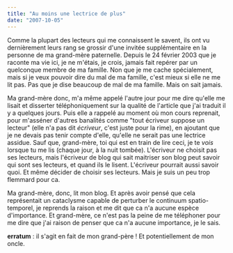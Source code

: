 ```yaml
---
title: "Au moins une lectrice de plus"
date: "2007-10-05"
---
```


Comme la plupart des lecteurs qui me connaissent le savent, ils ont vu dernièrement leurs rang se grossir d'une invitée supplémentaire en la personne de ma grand-mère paternelle. Depuis le 24 février 2003 que je raconte ma vie ici, je ne m'étais, je crois, jamais fait repérer par un quelconque membre de ma famille. Non que je me cache spécialement, mais si je veux pouvoir dire du mal de ma famille, c'est mieux si elle ne me lit pas. Pas que je dise beaucoup de mal de ma famille. Mais on sait jamais.

Ma grand-mère donc, m'a même appelé l'autre jour pour me dire qu'elle me lisait et disserter téléphoniquement sur la qualité de l'article que j'ai traduit il y a quelques jours. Puis elle a rappelé au moment où mon cours reprenait, pour m'asséner d'autres banalités comme "tout écriveur suppose un lecteur" (elle n'a pas dit _écriveur_, c'est juste pour la rime), en ajoutant que je ne devais pas tenir compte d'elle, qu'elle ne serait pas une lectrice assidue. Sauf que, grand-mère, toi qui est en train de lire ceci, je te _vois_ lorsque tu me lis (chaque jour, à la nuit tombée). L'écriveur ne choisit pas ses lecteurs, mais l'écriveur de blog qui sait maitriser son blog peut savoir qui sont ses lecteurs, et quand ils le lisent. L'écriveur pourrait aussi savoir quoi. Et même décider de choisir ses lecteurs. Mais je suis un peu trop flemmard pour ca.

Ma grand-mère, donc, lit mon blog. Et après avoir pensé que cela représentait un cataclysme capable de perturber le continuum spatio-temporel, je reprends la raison et me dit que ca n'a aucune espèce d'importance. Et grand-mère, ce n'est pas la peine de me téléphoner pour me dire que j'ai raison de penser que ca n'a aucune importance, je le sais.

**erratum** : il s'agit en fait de mon grand-père ! Et potentiellement de mon oncle.
